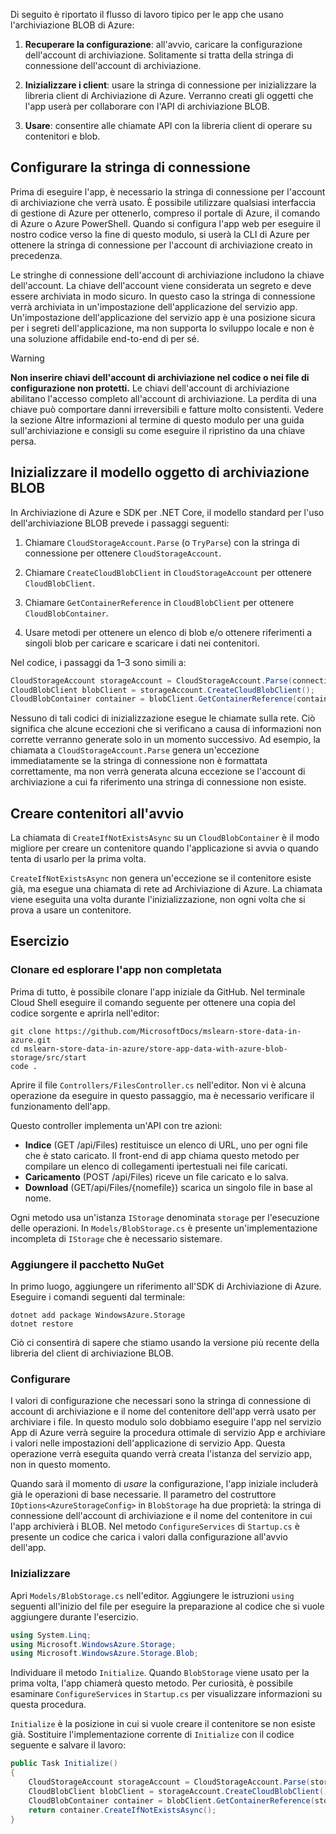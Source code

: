 Di seguito è riportato il flusso di lavoro tipico per le app che usano l'archiviazione BLOB di Azure:

1. **Recuperare la configurazione**: all'avvio, caricare la configurazione dell'account di archiviazione. Solitamente si tratta della stringa di connessione dell'account di archiviazione.

1. **Inizializzare i client**: usare la stringa di connessione per inizializzare la libreria client di Archiviazione di Azure. Verranno creati gli oggetti che l'app userà per collaborare con l'API di archiviazione BLOB.

1. **Usare**: consentire alle chiamate API con la libreria client di operare su contenitori e blob.

## <a name="configure-your-connection-string"></a>Configurare la stringa di connessione

Prima di eseguire l'app, è necessario la stringa di connessione per l'account di archiviazione che verrà usato. È possibile utilizzare qualsiasi interfaccia di gestione di Azure per ottenerlo, compreso il portale di Azure, il comando di Azure o Azure PowerShell. Quando si configura l'app web per eseguire il nostro codice verso la fine di questo modulo, si userà la CLI di Azure per ottenere la stringa di connessione per l'account di archiviazione creato in precedenza.

Le stringhe di connessione dell'account di archiviazione includono la chiave dell'account. La chiave dell'account viene considerata un segreto e deve essere archiviata in modo sicuro. In questo caso la stringa di connessione verrà archiviata in un'impostazione dell'applicazione del servizio app. Un'impostazione dell'applicazione del servizio app è una posizione sicura per i segreti dell'applicazione, ma non supporta lo sviluppo locale e non è una soluzione affidabile end-to-end di per sé.

> [!WARNING]
> **Non inserire chiavi dell'account di archiviazione nel codice o nei file di configurazione non protetti.** Le chiavi dell'account di archiviazione abilitano l'accesso completo all'account di archiviazione. La perdita di una chiave può comportare danni irreversibili e fatture molto consistenti. Vedere la sezione Altre informazioni al termine di questo modulo per una guida sull'archiviazione e consigli su come eseguire il ripristino da una chiave persa.

## <a name="initialize-the-blob-storage-object-model"></a>Inizializzare il modello oggetto di archiviazione BLOB

In Archiviazione di Azure e SDK per .NET Core, il modello standard per l'uso dell'archiviazione BLOB prevede i passaggi seguenti:

1. Chiamare `CloudStorageAccount.Parse` (o `TryParse`) con la stringa di connessione per ottenere `CloudStorageAccount`.

1. Chiamare `CreateCloudBlobClient` in `CloudStorageAccount` per ottenere `CloudBlobClient`.

1. Chiamare `GetContainerReference` in `CloudBlobClient` per ottenere `CloudBlobContainer`.

1. Usare metodi per ottenere un elenco di blob e/o ottenere riferimenti a singoli blob per caricare e scaricare i dati nei contenitori.

Nel codice, i passaggi da 1&ndash;3 sono simili a:

```csharp
CloudStorageAccount storageAccount = CloudStorageAccount.Parse(connectionString); // or TryParse()
CloudBlobClient blobClient = storageAccount.CreateCloudBlobClient();
CloudBlobContainer container = blobClient.GetContainerReference(containerName);
```

Nessuno di tali codici di inizializzazione esegue le chiamate sulla rete. Ciò significa che alcune eccezioni che si verificano a causa di informazioni non corrette verranno generate solo in un momento successivo. Ad esempio, la chiamata a `CloudStorageAccount.Parse` genera un'eccezione immediatamente se la stringa di connessione non è formattata correttamente, ma non verrà generata alcuna eccezione se l'account di archiviazione a cui fa riferimento una stringa di connessione non esiste.

## <a name="create-containers-at-startup"></a>Creare contenitori all'avvio

La chiamata di `CreateIfNotExistsAsync` su un `CloudBlobContainer` è il modo migliore per creare un contenitore quando l'applicazione si avvia o quando tenta di usarlo per la prima volta.

`CreateIfNotExistsAsync` non genera un'eccezione se il contenitore esiste già, ma esegue una chiamata di rete ad Archiviazione di Azure. La chiamata viene eseguita una volta durante l'inizializzazione, non ogni volta che si prova a usare un contenitore.

## <a name="exercise"></a>Esercizio

### <a name="clone-and-explore-the-unfinished-app"></a>Clonare ed esplorare l'app non completata

Prima di tutto, è possibile clonare l'app iniziale da GitHub. Nel terminale Cloud Shell eseguire il comando seguente per ottenere una copia del codice sorgente e aprirla nell'editor:

```console
git clone https://github.com/MicrosoftDocs/mslearn-store-data-in-azure.git
cd mslearn-store-data-in-azure/store-app-data-with-azure-blob-storage/src/start
code .
```

Aprire il file `Controllers/FilesController.cs` nell'editor. Non vi è alcuna operazione da eseguire in questo passaggio, ma è necessario verificare il funzionamento dell'app.

Questo controller implementa un'API con tre azioni:

- **Indice** (GET /api/Files) restituisce un elenco di URL, uno per ogni file che è stato caricato. Il front-end di app chiama questo metodo per compilare un elenco di collegamenti ipertestuali nei file caricati.
- **Caricamento** (POST /api/Files) riceve un file caricato e lo salva.
- **Download** (GET/api/Files/{nomefile}) scarica un singolo file in base al nome.

Ogni metodo usa un'istanza `IStorage` denominata `storage` per l'esecuzione delle operazioni. In `Models/BlobStorage.cs` è presente un'implementazione incompleta di `IStorage` che è necessario sistemare.

### <a name="add-the-nuget-package"></a>Aggiungere il pacchetto NuGet

In primo luogo, aggiungere un riferimento all'SDK di Archiviazione di Azure. Eseguire i comandi seguenti dal terminale:

```console
dotnet add package WindowsAzure.Storage
dotnet restore
```

Ciò ci consentirà di sapere che stiamo usando la versione più recente della libreria del client di archiviazione BLOB.

### <a name="configure"></a>Configurare

I valori di configurazione che necessari sono la stringa di connessione di account di archiviazione e il nome del contenitore dell'app verrà usato per archiviare i file. In questo modulo solo dobbiamo eseguire l'app nel servizio App di Azure verrà seguire la procedura ottimale di servizio App e archiviare i valori nelle impostazioni dell'applicazione di servizio App. Questa operazione verrà eseguita quando verrà creata l'istanza del servizio app, non in questo momento.

Quando sarà il momento di *usare* la configurazione, l'app iniziale includerà già le operazioni di base necessarie. Il parametro del costruttore `IOptions<AzureStorageConfig>` in `BlobStorage` ha due proprietà: la stringa di connessione dell'account di archiviazione e il nome del contenitore in cui l'app archivierà i BLOB. Nel metodo `ConfigureServices` di `Startup.cs` è presente un codice che carica i valori dalla configurazione all'avvio dell'app.

### <a name="initialize"></a>Inizializzare

Apri `Models/BlobStorage.cs` nell'editor. Aggiungere le istruzioni `using` seguenti all'inizio del file per eseguire la preparazione al codice che si vuole aggiungere durante l'esercizio.

```csharp
using System.Linq;
using Microsoft.WindowsAzure.Storage;
using Microsoft.WindowsAzure.Storage.Blob;
```

Individuare il metodo `Initialize`. Quando `BlobStorage` viene usato per la prima volta, l'app chiamerà questo metodo. Per curiosità, è possibile esaminare `ConfigureServices` in `Startup.cs` per visualizzare informazioni su questa procedura.

`Initialize` è la posizione in cui si vuole creare il contenitore se non esiste già. Sostituire l'implementazione corrente di `Initialize` con il codice seguente e salvare il lavoro:

```csharp
public Task Initialize()
{
    CloudStorageAccount storageAccount = CloudStorageAccount.Parse(storageConfig.ConnectionString);
    CloudBlobClient blobClient = storageAccount.CreateCloudBlobClient();
    CloudBlobContainer container = blobClient.GetContainerReference(storageConfig.FileContainerName);
    return container.CreateIfNotExistsAsync();
}
```